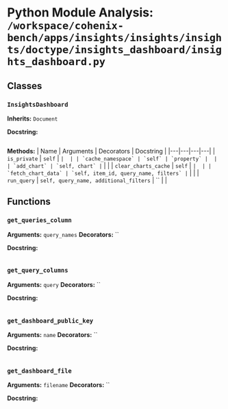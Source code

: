 # Python Module Analysis: `/workspace/cohenix-bench/apps/insights/insights/insights/doctype/insights_dashboard/insights_dashboard.py`

## Classes

### `InsightsDashboard`
**Inherits:** `Document`


**Docstring:**
```

```

**Methods:**
| Name | Arguments | Decorators | Docstring |
|---|---|---|---|
| `is_private` | `self` | `` |  |
| `cache_namespace` | `self` | `property` |  |
| `add_chart` | `self, chart` | `` |  |
| `clear_charts_cache` | `self` | `` |  |
| `fetch_chart_data` | `self, item_id, query_name, filters` | `` |  |
| `run_query` | `self, query_name, additional_filters` | `` |  |





## Functions

### `get_queries_column`
**Arguments:** `query_names`
**Decorators:** ``

**Docstring:**
```

```
### `get_query_columns`
**Arguments:** `query`
**Decorators:** ``

**Docstring:**
```

```
### `get_dashboard_public_key`
**Arguments:** `name`
**Decorators:** ``

**Docstring:**
```

```
### `get_dashboard_file`
**Arguments:** `filename`
**Decorators:** ``

**Docstring:**
```

```

